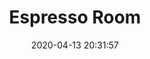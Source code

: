 ---
date: "2020-04-13 20:31:57"
title: "Espresso Room"
address: "Level 1, Gateway Building 1 Macquarie Place, Circular Quay, 2000"
city: "Sydney"
voucher_link: "https://heyyou.com.au/restaurant/3723/espresso-room"
delivery_link: ""
image: "https://theespressoroom.com.au/wp-content/uploads/2019/06/Espresso-Room-248.jpg"
---